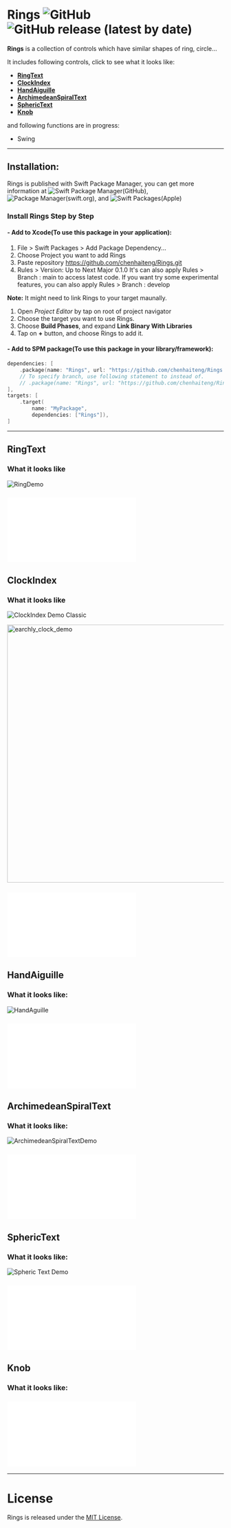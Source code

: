 # Rings ![GitHub](https://img.shields.io/github/license/chenhaiteng/Rings?style=plastic) ![GitHub release (latest by date)](https://img.shields.io/github/v/release/chenhaiteng/Rings)

**Rings** is a collection of controls which have similar shapes of ring, circle...

It includes following controls, click to see what it looks like:

* **[RingText](#ringtext)**
* **[ClockIndex](#clockindex)**
* **[HandAiguille](#handaiguille)**
* **[ArchimedeanSpiralText](#archimedeanspiraltext)**
* **[SphericText](#spherictext)**
* **[Knob](#knob)**

and following functions are in progress:

* Swing

---
## Installation:
Rings is published with Swift Package Manager, you can get more information at ![Swift Package Manager(GitHub)](https://github.com/apple/swift-package-manager), ![Package Manager(swift.org)](https://swift.org/package-manager/), and ![Swift Packages(Apple)](https://developer.apple.com/documentation/swift_packages)

### Install Rings Step by Step
#### - Add to Xcode(To use this package in your application):

1. File > Swift Packages > Add Package Dependency...
2. Choose Project you want to add Rings
3. Paste repository https://github.com/chenhaiteng/Rings.git
4. Rules > Version: Up to Next Major 0.1.0
It's can also apply Rules > Branch : main to access latest code.
If you want try some experimental features, you can also apply Rules > Branch : develop

**Note:** It might need to link Rings to your target maunally.
1. Open *Project Editor* by tap on root of project navigator
2. Choose the target you want to use Rings.
3. Choose **Build Phases**, and expand **Link Binary With Libraries**
4. Tap on **+** button, and choose Rings to add it.

#### - Add to SPM package(To use this package in your library/framework):
```swift
dependencies: [
    .package(name: "Rings", url: "https://github.com/chenhaiteng/Rings.git", from: "0.1.0")
    // To specify branch, use following statement to instead of.
    // .package(name: "Rings", url: "https://github.com/chenhaiteng/Rings.git", .branch("branch_name"))
],
targets: [
    .target(
        name: "MyPackage",
        dependencies: ["Rings"]),
]
```
---

## RingText

### What it looks like
![RingDemo](https://user-images.githubusercontent.com/1284944/115984682-fb26a700-a5da-11eb-8a59-a1554ec41bdf.gif)

### ![How to use it](Sources/Rings/RingText.md)

## ClockIndex

### What it looks like
![ClockIndex Demo Classic](https://user-images.githubusercontent.com/1284944/116664495-26d6d200-a9cb-11eb-906c-7ffe659dcfbc.gif)

<img width="598" alt="earchly_clock_demo" src="https://user-images.githubusercontent.com/1284944/116664737-73baa880-a9cb-11eb-97e1-afcb49dfcfcd.png">

### ![How to use it](Sources/Rings/ClockIndex.md)

## HandAiguille

### What it looks like:
![HandAguille](https://user-images.githubusercontent.com/1284944/118101511-47128200-b40a-11eb-870f-90ac2f2a302a.gif)

### ![How to use it](Sources/Rings/HandAiguille.md)

## ArchimedeanSpiralText

### What it looks like:
![ArchimedeanSpiralTextDemo](https://user-images.githubusercontent.com/1284944/117950922-3ef10e80-b346-11eb-9da1-50b0f87990a2.gif)

### ![How to use it](Sources/Rings/ArchimedeanSpiralText.md)

## SphericText

### What it looks like:
![Spheric Text Demo](https://user-images.githubusercontent.com/1284944/118671827-60f8fe00-b82a-11eb-9f0f-821841867cba.gif)

### ![How to use it](Sources/Rings/SphericText.md)

## Knob

### What it looks like:

### ![How to use it](Sources/Rings/Knob.md)

---
# License
Rings is released under the [MIT License](LICENSE).
